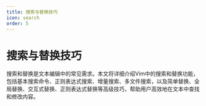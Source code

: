 ```yaml
---
title: 搜索与替换技巧
icon: search
order: 5
---
```


# 搜索与替换技巧

搜索和替换是文本编辑中的常见需求。本文将详细介绍Vim中的搜索和替换功能，包括基本搜索命令、正则表达式搜索、增量搜索、多文件搜索，以及简单替换、全局替换、交互式替换、正则表达式替换等高级技巧，帮助用户高效地在文本中查找和修改内容。
